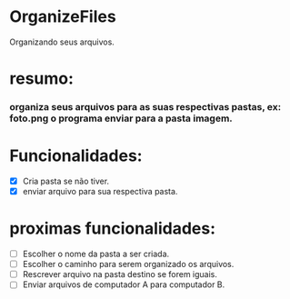 # OrganizeFiles
Organizando seus arquivos.

# resumo:
  <h3> organiza seus arquivos para as suas respectivas pastas, ex: foto.png o programa enviar para a pasta imagem.</h3>
  
# Funcionalidades:

- [x] Cria pasta se não tiver.
- [x] enviar arquivo para sua respectiva pasta.

# proximas funcionalidades: 

- [ ] Escolher o nome da pasta a ser criada.
- [ ] Escolher o caminho para serem organizado os arquivos.
- [ ] Rescrever arquivo na pasta destino se forem iguais.
- [ ] Enviar arquivos de computador A para computador B.
